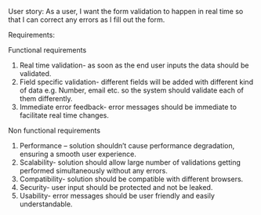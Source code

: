 ﻿User story: As a user, I want the form validation to happen in real time so that I can correct any errors as I fill out the form.

Requirements:

Functional requirements

1. Real time validation- as soon as the end user inputs the data should be validated.
1. Field specific validation- different fields will be added with different kind of data e.g. Number, email etc. so the system should validate each of them differently.
1. Immediate error feedback- error messages should be immediate to facilitate real time changes. 

Non functional requirements

1. Performance – solution shouldn’t cause performance degradation, ensuring a smooth user experience.
1. Scalability- solution should allow large number of validations getting performed simultaneously without any errors. 
1. Compatibility- solution should be compatible with different browsers.
1. Security- user input should be protected and not be leaked.
1. Usability- error messages should be user friendly and easily understandable.


